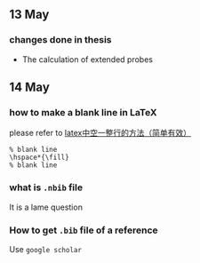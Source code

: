 ## 13 May
### changes done in thesis
  - The calculation of extended probes

## 14 May
### how to make a blank line in LaTeX
please refer to [latex中空一整行的方法（简单有效）](https://blog.csdn.net/Northernland/article/details/83625715)

	% blank line
	\hspace*{\fill}
	% blank line

### what is `.nbib` file
It is a lame question

### How to get `.bib` file of a reference
Use `google scholar`
